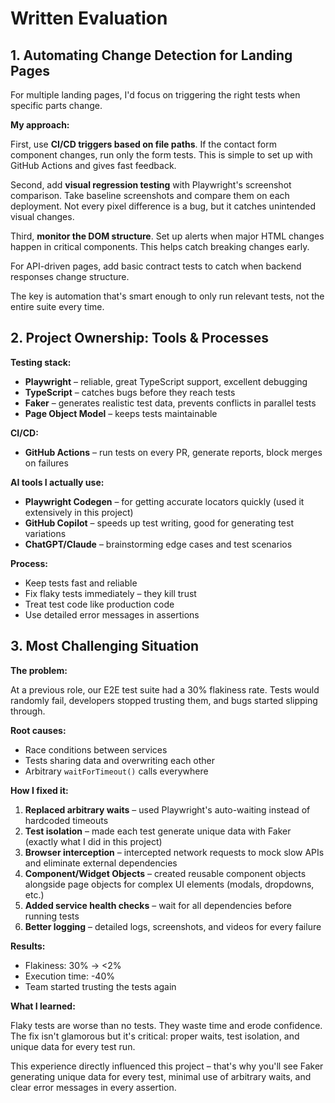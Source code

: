 # Written Evaluation

## 1. Automating Change Detection for Landing Pages

For multiple landing pages, I'd focus on triggering the right tests when specific parts change.

**My approach:**

First, use **CI/CD triggers based on file paths**. If the contact form component changes, run only the form tests. This is simple to set up with GitHub Actions and gives fast feedback.

Second, add **visual regression testing** with Playwright's screenshot comparison. Take baseline screenshots and compare them on each deployment. Not every pixel difference is a bug, but it catches unintended visual changes.

Third, **monitor the DOM structure**. Set up alerts when major HTML changes happen in critical components. This helps catch breaking changes early.

For API-driven pages, add basic contract tests to catch when backend responses change structure.

The key is automation that's smart enough to only run relevant tests, not the entire suite every time.

## 2. Project Ownership: Tools & Processes

**Testing stack:**
- **Playwright** – reliable, great TypeScript support, excellent debugging
- **TypeScript** – catches bugs before they reach tests
- **Faker** – generates realistic test data, prevents conflicts in parallel tests
- **Page Object Model** – keeps tests maintainable

**CI/CD:**
- **GitHub Actions** – run tests on every PR, generate reports, block merges on failures

**AI tools I actually use:**
- **Playwright Codegen** – for getting accurate locators quickly (used it extensively in this project)
- **GitHub Copilot** – speeds up test writing, good for generating test variations
- **ChatGPT/Claude** – brainstorming edge cases and test scenarios

**Process:**
- Keep tests fast and reliable
- Fix flaky tests immediately – they kill trust
- Treat test code like production code
- Use detailed error messages in assertions

## 3. Most Challenging Situation

**The problem:**

At a previous role, our E2E test suite had a 30% flakiness rate. Tests would randomly fail, developers stopped trusting them, and bugs started slipping through.

**Root causes:**
- Race conditions between services
- Tests sharing data and overwriting each other
- Arbitrary `waitForTimeout()` calls everywhere

**How I fixed it:**

1. **Replaced arbitrary waits** – used Playwright's auto-waiting instead of hardcoded timeouts
2. **Test isolation** – made each test generate unique data with Faker (exactly what I did in this project)
3. **Browser interception** – intercepted network requests to mock slow APIs and eliminate external dependencies
4. **Component/Widget Objects** – created reusable component objects alongside page objects for complex UI elements (modals, dropdowns, etc.)
5. **Added service health checks** – wait for all dependencies before running tests
6. **Better logging** – detailed logs, screenshots, and videos for every failure

**Results:**
- Flakiness: 30% → <2%
- Execution time: -40%
- Team started trusting the tests again

**What I learned:**

Flaky tests are worse than no tests. They waste time and erode confidence. The fix isn't glamorous but it's critical: proper waits, test isolation, and unique data for every test run.

This experience directly influenced this project – that's why you'll see Faker generating unique data for every test, minimal use of arbitrary waits, and clear error messages in every assertion.
